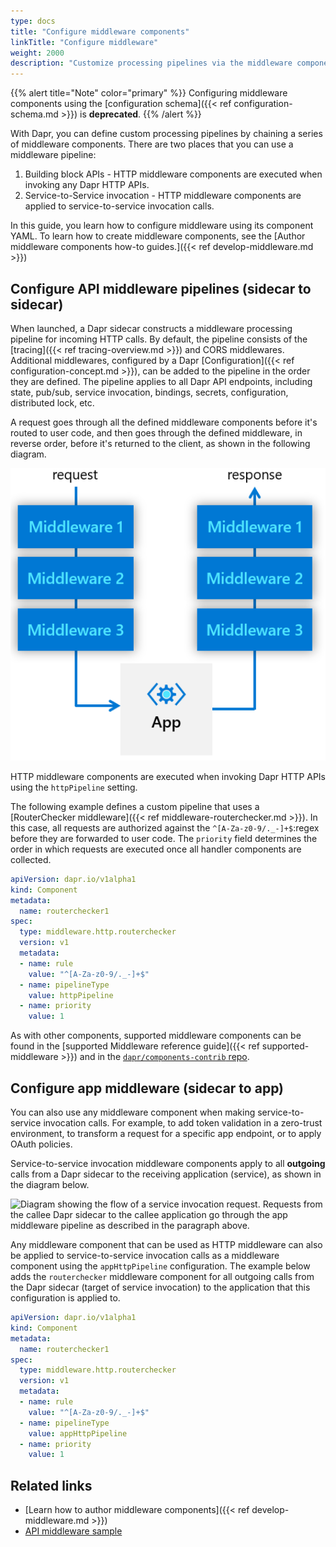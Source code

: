```yaml
---
type: docs
title: "Configure middleware components"
linkTitle: "Configure middleware"
weight: 2000
description: "Customize processing pipelines via the middleware components"
---
```


{{% alert title="Note" color="primary" %}}
Configuring middleware components using the [configuration schema]({{< ref configuration-schema.md >}}) is **deprecated**.
{{% /alert %}}

With Dapr, you can define custom processing pipelines by chaining a series of middleware components. There are two places that you can use a middleware pipeline:

1. Building block APIs - HTTP middleware components are executed when invoking any Dapr HTTP APIs.
1. Service-to-Service invocation - HTTP middleware components are applied to service-to-service invocation calls.

In this guide, you learn how to configure middleware using its component YAML. To learn how to create middleware components, see the [Author middleware components how-to guides.]({{< ref develop-middleware.md >}}) 

## Configure API middleware pipelines (sidecar to sidecar)

When launched, a Dapr sidecar constructs a middleware processing pipeline for incoming HTTP calls. By default, the pipeline consists of the [tracing]({{< ref tracing-overview.md >}}) and CORS middlewares. Additional middlewares, configured by a Dapr [Configuration]({{< ref configuration-concept.md >}}), can be added to the pipeline in the order they are defined. The pipeline applies to all Dapr API endpoints, including state, pub/sub, service invocation, bindings, secrets, configuration, distributed lock, etc.

A request goes through all the defined middleware components before it's routed to user code, and then goes through the defined middleware, in reverse order, before it's returned to the client, as shown in the following diagram.

<img src="/images/middleware.png" width="800" alt="Diagram showing the flow of a request and a response through the middlewares, as described in the paragraph above" />

HTTP middleware components are executed when invoking Dapr HTTP APIs using the `httpPipeline` setting.

The following example defines a custom pipeline that uses a [RouterChecker middleware]({{< ref middleware-routerchecker.md >}}). In this case, all requests are authorized against the `^[A-Za-z0-9/._-]+$`:regex before they are forwarded to user code. The `priority` field determines the order in which requests are executed once all handler components are collected.

```yaml
apiVersion: dapr.io/v1alpha1
kind: Component
metadata:
  name: routerchecker1
spec:
  type: middleware.http.routerchecker
  version: v1
  metadata:
  - name: rule
    value: "^[A-Za-z0-9/._-]+$"
  - name: pipelineType
    value: httpPipeline
  - name: priority
    value: 1 
```

As with other components, supported middleware components can be found in the [supported Middleware reference guide]({{< ref supported-middleware >}}) and in the [`dapr/components-contrib` repo](https://github.com/dapr/components-contrib/tree/master/middleware/http).

## Configure app middleware (sidecar to app)

You can also use any middleware component when making service-to-service invocation calls. For example, to add token validation in a zero-trust environment, to transform a request for a specific app endpoint, or to apply OAuth policies.

Service-to-service invocation middleware components apply to all **outgoing** calls from a Dapr sidecar to the receiving application (service), as shown in the diagram below.

<img src="/images/app-middleware.png" width="800" alt="Diagram showing the flow of a service invocation request. Requests from the callee Dapr sidecar to the callee application go through the app middleware pipeline as described in the paragraph above." />

Any middleware component that can be used as HTTP middleware can also be applied to service-to-service invocation calls as a middleware component using the `appHttpPipeline` configuration. The example below adds the `routerchecker` middleware component for all outgoing calls from the Dapr sidecar (target of service invocation) to the application that this configuration is applied to.

```yaml
apiVersion: dapr.io/v1alpha1
kind: Component
metadata:
  name: routerchecker1
spec:
  type: middleware.http.routerchecker
  version: v1
  metadata:
  - name: rule
    value: "^[A-Za-z0-9/._-]+$"
  - name: pipelineType
    value: appHttpPipeline
  - name: priority
    value: 1 
```

## Related links

- [Learn how to author middleware components]({{< ref develop-middleware.md >}})
- [API middleware sample](https://github.com/dapr/samples/tree/master/middleware-oauth-google)
